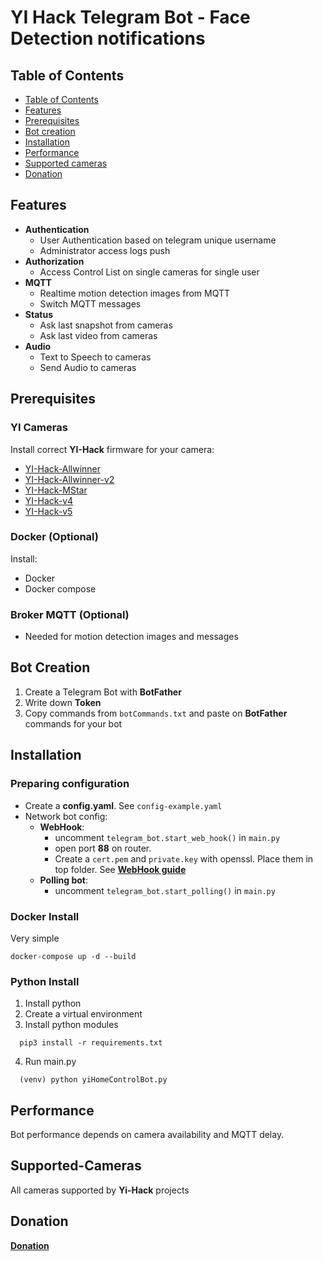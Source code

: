 # YI Hack Telegram Bot - Face Detection notifications

## Table of Contents

- [Table of Contents](#table-of-contents)
- [Features](#features)
- [Prerequisites](#prerequisites)
- [Bot creation](#bot-creation)
- [Installation](#installation)
- [Performance](#performance)
- [Supported cameras](#supported-cameras)
- [Donation](#donation)

## Features

- **Authentication**
    - User Authentication based on telegram unique username
    - Administrator access logs push
- **Authorization**
    - Access Control List on single cameras for single user
- **MQTT**
    - Realtime motion detection images from MQTT
    - Switch MQTT messages
- **Status**
    - Ask last snapshot from cameras
    - Ask last video from cameras
- **Audio**
    - Text to Speech to cameras
    - Send Audio to cameras

## Prerequisites

### YI Cameras

Install correct **YI-Hack** firmware for your camera:

- [YI-Hack-Allwinner](https://github.com/roleoroleo/yi-hack-Allwinner/)
- [YI-Hack-Allwinner-v2](https://github.com/roleoroleo/yi-hack-Allwinner-v2/)
- [YI-Hack-MStar](https://github.com/roleoroleo/yi-hack-MStar/)
- [YI-Hack-v4](https://github.com/TheCrypt0/yi-hack-v4)
- [YI-Hack-v5](https://github.com/alienatedsec/yi-hack-v5)

### Docker (Optional)

Install:

- Docker
- Docker compose

### Broker MQTT (Optional)

- Needed for motion detection images and messages

## Bot Creation

1. Create a Telegram Bot with **BotFather**
2. Write down **Token**
3. Copy commands from `botCommands.txt` and paste on **BotFather** commands for your bot

## Installation

### Preparing configuration

- Create a **config.yaml**. See `config-example.yaml`
- Network bot config:
    - **WebHook**:
        - uncomment `telegram_bot.start_web_hook()` in `main.py`
        - open port **88** on router.
        - Create a `cert.pem` and `private.key` with openssl. Place them in top folder. See [**WebHook
          guide**](https://github.com/python-telegram-bot/python-telegram-bot/wiki/Webhooks)
    - **Polling bot**:
        - uncomment `telegram_bot.start_polling()` in `main.py`

### Docker Install

Very simple

```shell
docker-compose up -d --build   
```

### Python Install

1. Install python
2. Create a virtual environment
3. Install python modules

```shell
  pip3 install -r requirements.txt
```

4. Run main.py

```shell
  (venv) python yiHomeControlBot.py
```

## Performance

Bot performance depends on camera availability and MQTT delay.

## Supported-Cameras

All cameras supported by **Yi-Hack** projects

## Donation

[**Donation**](paypal.me/LucaGiulianini)
